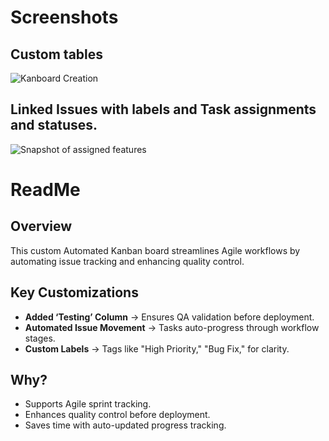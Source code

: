 # Screenshots 
## Custom tables
![Kanboard Creation](https://github.com/user-attachments/assets/13e98ad1-26ff-4627-adf6-be038444c97c)
## Linked Issues with labels and Task assignments and statuses.
![Snapshot of assigned features](https://github.com/user-attachments/assets/fa9f0eee-df03-493d-9a49-0e926502dec4)

# ReadMe
## Overview
This custom Automated Kanban board streamlines Agile workflows by automating issue tracking and enhancing quality control.

## Key Customizations
- **Added ‘Testing’ Column** → Ensures QA validation before deployment.
- **Automated Issue Movement** → Tasks auto-progress through workflow stages.
- **Custom Labels** → Tags like "High Priority," "Bug Fix," for clarity.

## Why?
- Supports Agile sprint tracking.
- Enhances quality control before deployment.
- Saves time with auto-updated progress tracking.
